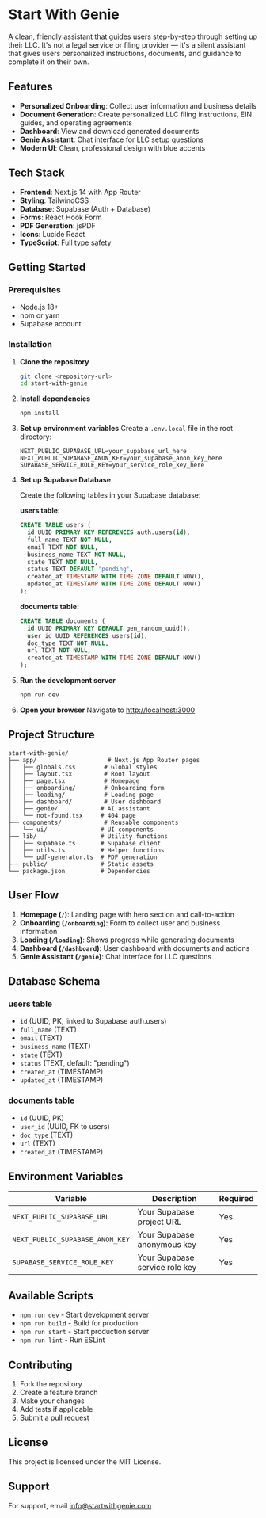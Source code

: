 # Start With Genie

A clean, friendly assistant that guides users step-by-step through setting up their LLC. It's not a legal service or filing provider — it's a silent assistant that gives users personalized instructions, documents, and guidance to complete it on their own.

## Features

- **Personalized Onboarding**: Collect user information and business details
- **Document Generation**: Create personalized LLC filing instructions, EIN guides, and operating agreements
- **Dashboard**: View and download generated documents
- **Genie Assistant**: Chat interface for LLC setup questions
- **Modern UI**: Clean, professional design with blue accents

## Tech Stack

- **Frontend**: Next.js 14 with App Router
- **Styling**: TailwindCSS
- **Database**: Supabase (Auth + Database)
- **Forms**: React Hook Form
- **PDF Generation**: jsPDF
- **Icons**: Lucide React
- **TypeScript**: Full type safety

## Getting Started

### Prerequisites

- Node.js 18+ 
- npm or yarn
- Supabase account

### Installation

1. **Clone the repository**
   ```bash
   git clone <repository-url>
   cd start-with-genie
   ```

2. **Install dependencies**
   ```bash
   npm install
   ```

3. **Set up environment variables**
   Create a `.env.local` file in the root directory:
   ```env
   NEXT_PUBLIC_SUPABASE_URL=your_supabase_url_here
   NEXT_PUBLIC_SUPABASE_ANON_KEY=your_supabase_anon_key_here
   SUPABASE_SERVICE_ROLE_KEY=your_service_role_key_here
   ```

4. **Set up Supabase Database**
   
   Create the following tables in your Supabase database:

   **users table:**
   ```sql
   CREATE TABLE users (
     id UUID PRIMARY KEY REFERENCES auth.users(id),
     full_name TEXT NOT NULL,
     email TEXT NOT NULL,
     business_name TEXT NOT NULL,
     state TEXT NOT NULL,
     status TEXT DEFAULT 'pending',
     created_at TIMESTAMP WITH TIME ZONE DEFAULT NOW(),
     updated_at TIMESTAMP WITH TIME ZONE DEFAULT NOW()
   );
   ```

   **documents table:**
   ```sql
   CREATE TABLE documents (
     id UUID PRIMARY KEY DEFAULT gen_random_uuid(),
     user_id UUID REFERENCES users(id),
     doc_type TEXT NOT NULL,
     url TEXT NOT NULL,
     created_at TIMESTAMP WITH TIME ZONE DEFAULT NOW()
   );
   ```

5. **Run the development server**
   ```bash
   npm run dev
   ```

6. **Open your browser**
   Navigate to [http://localhost:3000](http://localhost:3000)

## Project Structure

```
start-with-genie/
├── app/                    # Next.js App Router pages
│   ├── globals.css        # Global styles
│   ├── layout.tsx         # Root layout
│   ├── page.tsx           # Homepage
│   ├── onboarding/        # Onboarding form
│   ├── loading/           # Loading page
│   ├── dashboard/         # User dashboard
│   ├── genie/            # AI assistant
│   └── not-found.tsx     # 404 page
├── components/            # Reusable components
│   └── ui/               # UI components
├── lib/                  # Utility functions
│   ├── supabase.ts       # Supabase client
│   ├── utils.ts          # Helper functions
│   └── pdf-generator.ts  # PDF generation
├── public/               # Static assets
└── package.json          # Dependencies
```

## User Flow

1. **Homepage (`/`)**: Landing page with hero section and call-to-action
2. **Onboarding (`/onboarding`)**: Form to collect user and business information
3. **Loading (`/loading`)**: Shows progress while generating documents
4. **Dashboard (`/dashboard`)**: User dashboard with documents and actions
5. **Genie Assistant (`/genie`)**: Chat interface for LLC questions

## Database Schema

### users table
- `id` (UUID, PK, linked to Supabase auth.users)
- `full_name` (TEXT)
- `email` (TEXT)
- `business_name` (TEXT)
- `state` (TEXT)
- `status` (TEXT, default: "pending")
- `created_at` (TIMESTAMP)
- `updated_at` (TIMESTAMP)

### documents table
- `id` (UUID, PK)
- `user_id` (UUID, FK to users)
- `doc_type` (TEXT)
- `url` (TEXT)
- `created_at` (TIMESTAMP)

## Environment Variables

| Variable | Description | Required |
|----------|-------------|----------|
| `NEXT_PUBLIC_SUPABASE_URL` | Your Supabase project URL | Yes |
| `NEXT_PUBLIC_SUPABASE_ANON_KEY` | Your Supabase anonymous key | Yes |
| `SUPABASE_SERVICE_ROLE_KEY` | Your Supabase service role key | Yes |

## Available Scripts

- `npm run dev` - Start development server
- `npm run build` - Build for production
- `npm run start` - Start production server
- `npm run lint` - Run ESLint

## Contributing

1. Fork the repository
2. Create a feature branch
3. Make your changes
4. Add tests if applicable
5. Submit a pull request

## License

This project is licensed under the MIT License.

## Support

For support, email info@startwithgenie.com 